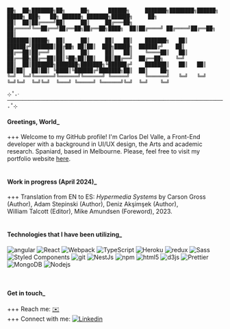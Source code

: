 


    ██╗  ██╗███████╗██╗     ██╗      ██████╗     ███████╗████████╗██████╗  █████╗ ███╗   ██╗ ██████╗ ███████╗██████╗     ██╗    
    ██║  ██║██╔════╝██║     ██║     ██╔═══██╗    ██╔════╝╚══██╔══╝██╔══██╗██╔══██╗████╗  ██║██╔════╝ ██╔════╝██╔══██╗    ██║    
    ███████║█████╗  ██║     ██║     ██║   ██║    ███████╗   ██║   ██████╔╝███████║██╔██╗ ██║██║  ███╗█████╗  ██████╔╝    ██║    
    ██╔══██║██╔══╝  ██║     ██║     ██║   ██║    ╚════██║   ██║   ██╔══██╗██╔══██║██║╚██╗██║██║   ██║██╔══╝  ██╔══██╗    ╚═╝    
    ██║  ██║███████╗███████╗███████╗╚██████╔╝    ███████║   ██║   ██║  ██║██║  ██║██║ ╚████║╚██████╔╝███████╗██║  ██║    ██╗    
    ╚═╝  ╚═╝╚══════╝╚══════╝╚══════╝ ╚═════╝     ╚══════╝   ╚═╝   ╚═╝  ╚═╝╚═╝  ╚═╝╚═╝  ╚═══╝ ╚═════╝ ╚══════╝╚═╝  ╚═╝    ╚═╝    
                                                                                                                            
    ⊹˚₊‧─────────────────────────────────────────────────────────────────────────────────────────────────────────────────‧₊˚⊹

  #### Greetings, World_
  +++ Welcome to my GitHub profile! I'm Carlos Del Valle, a Front-End developer with a background in UI/UX design, the Arts and academic research. Spaniard, based in Melbourne.
  Please, feel free to visit my portfolio website [here](https://carlosdelvalle.xyz/).
  &nbsp;<br>
  &nbsp;<br>
  #### Work in progress (April 2024)_
  +++ Translation from EN to ES: _Hypermedia Systems_ by Carson Gross (Author), Adam Stepinski (Author), Deniz Akşimşek (Author),<br>William Talcott (Editor), Mike Amundsen (Foreword), 2023.
  &nbsp;<br>
  &nbsp;<br>
  #### Technologies that I have been utilizing_
  <p>
  <img alt="angular" src="https://img.shields.io/badge/-Angular-DD0031?style=flat-square&logo=angular&logoColor=white" />
  <img alt="React" src="https://img.shields.io/badge/-React-45b8d8?style=flat-square&logo=react&logoColor=white" />
  <img alt="Webpack" src="https://img.shields.io/badge/-Webpack-8DD6F9?style=flat-square&logo=webpack&logoColor=white" /> 
  <img alt="TypeScript" src="https://img.shields.io/badge/-TypeScript-007ACC?style=flat-square&logo=typescript&logoColor=white" />
  <img alt="Heroku" src="https://img.shields.io/badge/-Heroku-430098?style=flat-square&logo=heroku&logoColor=white" />
  <img alt="redux" src="https://img.shields.io/badge/-Redux-764ABC?style=flat-square&logo=redux&logoColor=white" />
  <img alt="Sass" src="https://img.shields.io/badge/-Sass-CC6699?style=flat-square&logo=sass&logoColor=white" />
  <img alt="Styled Components" src="https://img.shields.io/badge/-Styled_Components-db7092?style=flat-square&logo=styled-components&logoColor=white" />
  <img alt="git" src="https://img.shields.io/badge/-Git-F05032?style=flat-square&logo=git&logoColor=white" />
  <img alt="NestJs" src="https://img.shields.io/badge/-NestJs-ea2845?style=flat-square&logo=nestjs&logoColor=white" />
  <img alt="npm" src="https://img.shields.io/badge/-NPM-CB3837?style=flat-square&logo=npm&logoColor=white" />
  <img alt="html5" src="https://img.shields.io/badge/-HTML5-E34F26?style=flat-square&logo=html5&logoColor=white" />
  <img alt="d3js" src="https://img.shields.io/badge/-D3.js-F9A03C?style=flat-square&logo=d3.js&logoColor=white" />
  <img alt="Prettier" src="https://img.shields.io/badge/-Prettier-F7B93E?style=flat-square&logo=prettier&logoColor=white" />
  <img alt="MongoDB" src="https://img.shields.io/badge/-MongoDB-13aa52?style=flat-square&logo=mongodb&logoColor=white" />
  <img alt="Nodejs" src="https://img.shields.io/badge/-Nodejs-43853d?style=flat-square&logo=Node.js&logoColor=white" />
      </p>
  &nbsp;<br>
  
  #### Get in touch_
  +++ Reach me: [:envelope:](cadelvalledieguez@gmail.com)<br>
  +++ Connect with me: [![Linkedin](https://i.stack.imgur.com/gVE0j.png)](https://www.linkedin.com/in/carlos-del-valle-71881371/)
  
<!--

Future Add: "I am involved in ... (Ex MakersSpace etc)
Future Add: Invite visitors to join source projects here.
Future Add: Blog post here + Link 


Badges Source: https://github.com/thmsgbrt/thmsgbrt/blob/master/README.md?plain=1
More Badges to add: https://github.com/henriquesebastiao/badges
¯\_(ツ)_/¯

═════════════════════════════════════════════════════════ ⋆★⋆ ══════════════════════════════════════════════════════════

Guideline:

128 characters = full width:
████████████████████████████████████████████████████████████████████████████████████████████████████████████████████████████████

64 characters = 1/2 width:
████████████████████████████████████████████████████████████████

Default:

### Hi there 👋
**Carlos-Del-Valle/Carlos-Del-Valle** is a ✨ _special_ ✨ repository because its `README.md` (this file) appears on your GitHub profile.

Here are some ideas to get you started:

- 🔭 I’m currently working on ...
- 🌱 I’m currently learning ...
- 👯 I’m looking to collaborate on ...
- 🤔 I’m looking for help with ...
- 💬 Ask me about ...
- 📫 How to reach me: ...
- 😄 Pronouns: ...
- ⚡ Fun fact: ...
-->
